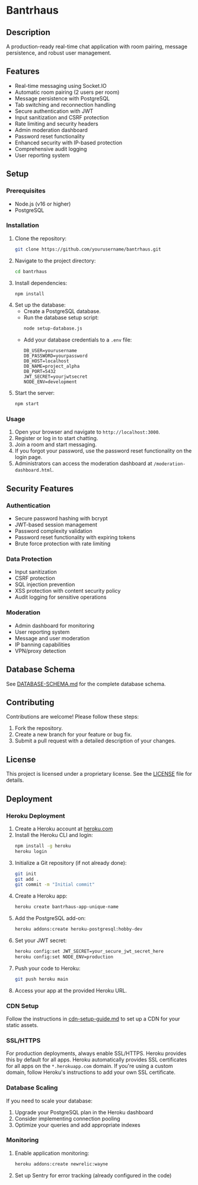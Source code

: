 # Bantrhaus

## Description
A production-ready real-time chat application with room pairing, message persistence, and robust user management.

## Features
- Real-time messaging using Socket.IO
- Automatic room pairing (2 users per room)
- Message persistence with PostgreSQL
- Tab switching and reconnection handling
- Secure authentication with JWT
- Input sanitization and CSRF protection
- Rate limiting and security headers
- Admin moderation dashboard
- Password reset functionality
- Enhanced security with IP-based protection
- Comprehensive audit logging
- User reporting system

## Setup

### Prerequisites
- Node.js (v16 or higher)
- PostgreSQL

### Installation
1. Clone the repository:
   ```bash
   git clone https://github.com/yourusername/bantrhaus.git
   ```
2. Navigate to the project directory:
   ```bash
   cd bantrhaus
   ```
3. Install dependencies:
   ```bash
   npm install
   ```
4. Set up the database:
   - Create a PostgreSQL database.
   - Run the database setup script:
     ```bash
     node setup-database.js
     ```
   - Add your database credentials to a `.env` file:
     ```plaintext
     DB_USER=yourusername
     DB_PASSWORD=yourpassword
     DB_HOST=localhost
     DB_NAME=project_alpha
     DB_PORT=5432
     JWT_SECRET=yourjwtsecret
     NODE_ENV=development
     ```
5. Start the server:
   ```bash
   npm start
   ```

### Usage
1. Open your browser and navigate to `http://localhost:3000`.
2. Register or log in to start chatting.
3. Join a room and start messaging.
4. If you forgot your password, use the password reset functionality on the login page.
5. Administrators can access the moderation dashboard at `/moderation-dashboard.html`.

## Security Features

### Authentication
- Secure password hashing with bcrypt
- JWT-based session management
- Password complexity validation
- Password reset functionality with expiring tokens
- Brute force protection with rate limiting

### Data Protection
- Input sanitization
- CSRF protection
- SQL injection prevention
- XSS protection with content security policy
- Audit logging for sensitive operations

### Moderation
- Admin dashboard for monitoring
- User reporting system
- Message and user moderation
- IP banning capabilities
- VPN/proxy detection

## Database Schema
See [DATABASE-SCHEMA.md](DATABASE-SCHEMA.md) for the complete database schema.

## Contributing
Contributions are welcome! Please follow these steps:
1. Fork the repository.
2. Create a new branch for your feature or bug fix.
3. Submit a pull request with a detailed description of your changes.

## License
This project is licensed under a proprietary license. See the [LICENSE](LICENSE) file for details.

## Deployment

### Heroku Deployment
1. Create a Heroku account at [heroku.com](https://heroku.com)
2. Install the Heroku CLI and login:
   ```bash
   npm install -g heroku
   heroku login
   ```
3. Initialize a Git repository (if not already done):
   ```bash
   git init
   git add .
   git commit -m "Initial commit"
   ```
4. Create a Heroku app:
   ```bash
   heroku create bantrhaus-app-unique-name
   ```
5. Add the PostgreSQL add-on:
   ```bash
   heroku addons:create heroku-postgresql:hobby-dev
   ```
6. Set your JWT secret:
   ```bash
   heroku config:set JWT_SECRET=your_secure_jwt_secret_here
   heroku config:set NODE_ENV=production
   ```
7. Push your code to Heroku:
   ```bash
   git push heroku main
   ```
8. Access your app at the provided Heroku URL.

### CDN Setup
Follow the instructions in [cdn-setup-guide.md](cdn-setup-guide.md) to set up a CDN for your static assets.

### SSL/HTTPS
For production deployments, always enable SSL/HTTPS. Heroku provides this by default for all apps.
Heroku automatically provides SSL certificates for all apps on the `*.herokuapp.com` domain. If you're using a custom domain, follow Heroku's instructions to add your own SSL certificate.

### Database Scaling
If you need to scale your database:
1. Upgrade your PostgreSQL plan in the Heroku dashboard
2. Consider implementing connection pooling
3. Optimize your queries and add appropriate indexes

### Monitoring
1. Enable application monitoring:
   ```bash
   heroku addons:create newrelic:wayne
   ```
2. Set up Sentry for error tracking (already configured in the code)
